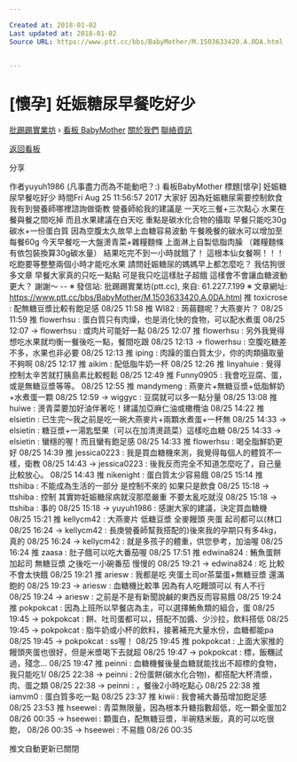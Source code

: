 ```yaml
---

Created at: 2018-01-02
Last updated at: 2018-01-02
Source URL: https://www.ptt.cc/bbs/BabyMother/M.1503633420.A.0DA.html


---
```


# [懷孕] 妊娠糖尿早餐吃好少


[批踢踢實業坊](https://www.ptt.cc/) › [看板 BabyMother](https://www.ptt.cc/bbs/BabyMother/index.html) [關於我們](https://www.ptt.cc/about.html) [聯絡資訊](https://www.ptt.cc/contact.html)

[返回看板](https://www.ptt.cc/bbs/BabyMother/index.html)

分享

作者yuyuh1986 (凡事盡力而為不能動吧？:)
看板BabyMother
標題\[懷孕\] 妊娠糖尿早餐吃好少
時間Fri Aug 25 11:56:57 2017
大家好 因為妊娠糖尿需要控制飲食 我有到營養師哪裡諮詢做衛教 營養師給我的建議是 一天吃三餐+三次點心 水果在餐與餐之間吃掉 而且水果建議在白天吃 重點是碳水化合物的攝取 早餐只能吃30g碳水+一份蛋白質 因為空腹太久故早上血糖容易波動 午餐晚餐的碳水可以增加至每餐60g 今天早餐吃一大盤燙青菜+雜糧麵條 上面淋上自製低脂肉臊 （雜糧麵條有依包裝換算30g碳水量） 結果吃完不到一小時就餓了！ 這根本仙女餐啊！！！ 吃飽要等整整兩個小時才能吃水果 請問妊娠糖尿的媽媽早上都怎麼吃？ 我估狗很多文章 早餐大家真的只吃一點點 可是我只吃這樣肚子超餓 這樣會不會讓血糖波動更大？ 謝謝～ -- ※ 發信站: 批踢踢實業坊(ptt.cc), 來自: 61.227.7.199 ※ 文章網址: <https://www.ptt.cc/bbs/BabyMother/M.1503633420.A.0DA.html>
推 toxicrose : 配無糖豆漿比較有飽足感 08/25 11:58
推 WI82 : 蒟蒻麵呢？大燕麥片？ 08/25 11:59
推 flowerhsu : 蛋白質只有肉燥，也是消化快的食物，可以配水煮蛋 08/25 12:07
→ flowerhsu : 或肉片可能好一點 08/25 12:07
推 flowerhsu : 另外我覺得想吃水果就均衡一餐後吃一點，餐間吃跟 08/25 12:13
→ flowerhsu : 空腹吃糖差不多，水果也非必要 08/25 12:13
推 iping : 肉躁的蛋白質太少，你的肉類攝取量不夠啊 08/25 12:17
推 aikim : 配低脂牛奶一杯 08/25 12:26
推 linyahuie : 覺得控制太辛苦就打胰島素比較輕鬆 08/25 12:49
推 Funny0905 : 我會吃豆腐、蛋，或是無糖豆漿等等。 08/25 12:55
推 mandymeng : 燕麥片+無糖豆漿+低脂鮮奶+水煮蛋一顆 08/25 12:59
→ wiggyc : 豆腐就可以多一點分量 08/25 13:08
推 huiwe : 燙青菜要加好油伴著吃！建議加亞麻仁油或橄欖油 08/25 14:22
推 elsietin : 已生完～我之前是吃一碗大燕麥片+兩顆水煮蛋+一杯無 08/25 14:33
→ elsietin : 糖豆漿+一湯匙堅果（可以在加清燙蔬菜）這樣吃血糖 08/25 14:33
→ elsietin : 蠻穩的喔！而且蠻有飽足感 08/25 14:33
推 flowerhsu : 喝全脂鮮奶更好 08/25 14:39
推 jessica0223 : 我是買血糖機來測，我覺得每個人的體質不一樣，衛教 08/25 14:43
→ jessica0223 : 後我反而完全不知道怎麼吃了，自己量比較放心。 08/25 14:43
推 nikenight : 蛋白質太少容易餓 08/25 15:14
推 ttshiba : 不能成為生活的一部分 是控制不來的 如果只是飲食 08/25 15:18
→ ttshiba : 控制 其實妳妊娠糖尿病就沒那麼嚴重 不要太亂吃就沒 08/25 15:18
→ ttshiba : 事的 08/25 15:18
→ yuyuh1986 : 感謝大家的建議，決定買血糖機 08/25 15:21
推 kellycm42 : 大燕麥片 低糖豆漿 全麥饅頭 夾蛋 起司都可以(林口 08/25 16:24
→ kellycm42 : 長庚營養師幫我搭配的)後來我的孕期只有多4kg，真的 08/25 16:24
→ kellycm42 : 就是多孩子的體重，供您參考，加油喔 08/25 16:24
推 zaasa : 肚子餓可以吃大番茄喔 08/25 17:51
推 edwina824 : 鮪魚蛋餅加起司 無糖豆漿 之後吃一小碗番茄 慢慢的 08/25 19:21
→ edwina824 : 吃 比較不會太快餓 08/25 19:21
推 ariesw : 我都是吃 夾蛋土司or茶葉蛋+無糖豆漿 還滿飽的 08/25 19:23
→ ariesw : 血糖機比較準 因為有人吃饅頭可以 有人不行 08/25 19:24
→ ariesw : 之前是不是有新聞說鹹的東西反而容易餓 08/25 19:24
推 pokpokcat : 因為上班所以早餐店為主，可以選擇鮪魚類的組合，蛋 08/25 19:45
→ pokpokcat : 餅、吐司蛋都可以，搭配不加醬、少沙拉，飲料搭低 08/25 19:45
→ pokpokcat : 脂牛奶或小杯的飲料，接著補充大量水份，血糖都能pa 08/25 19:45
→ pokpokcat : ss喔！ 08/25 19:45
推 pokpokcat : 上面大家推的饅頭夾蛋也很好，但是米漿喝下去就超 08/25 19:47
→ pokpokcat : 標，飯糰試過，殘念... 08/25 19:47
推 peinni : 血糖機餐後量血糖就能找出不超標的食物，我只能吃1/ 08/25 22:38
→ peinni : 2份蛋餅(碳水化合物)，都搭配大杯清漿，肉、蛋之類 08/25 22:38
→ peinni : ，餐後2小時吃點心 08/25 22:38
推 iamvm0 : 蛋白質多吃一點 08/25 23:37
推 kiwii : 我會補大番茄增加飽足感 08/25 23:53
推 hseewei : 青菜無限量，因為根本升糖指數超低，吃一顆全蛋加2 08/26 00:35
→ hseewei : 顆蛋白，配無糖豆漿，半碗糙米飯，真的可以吃很飽， 08/26 00:35
→ hseewei : 不易餓 08/26 00:35

推文自動更新已關閉

